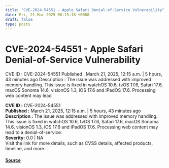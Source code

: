 ```yaml
---
title: "CVE-2024-54551 - Apple Safari Denial-of-Service Vulnerability"
date: Fri, 21 Mar 2025 00:15:18 +0000
draft: false
type: posts
---
```

# CVE-2024-54551 - Apple Safari Denial-of-Service Vulnerability





 CVE ID : CVE-2024-54551 Published : March 21, 2025, 12:15 a.m. | 5 hours, 43 minutes ago Description : The issue was addressed with improved memory handling. This issue is fixed in watchOS 10.6, tvOS 17.6, Safari 17.6, macOS Sonoma 14.6, visionOS 1.3, iOS 17.6 and iPadOS 17.6. Processing web content may lead

**CVE ID :** CVE-2024-54551  
**Published :** March 21, 2025, 12:15 a.m. | 5 hours, 43 minutes ago  
**Description :** The issue was addressed with improved memory handling. This issue is fixed in watchOS 10.6, tvOS 17.6, Safari 17.6, macOS Sonoma 14.6, visionOS 1.3, iOS 17.6 and iPadOS 17.6. Processing web content may lead to a denial-of-service.  
**Severity:** 0.0 | NA  
Visit the link for more details, such as CVSS details, affected products, timeline, and more...

#### [Source](https://cvefeed.io/vuln/detail/CVE-2024-54551)

